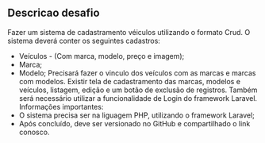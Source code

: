 ## Descricao desafio 

Fazer um sistema de cadastramento véiculos utilizando o formato Crud.
O sistema deverá conter os seguintes cadastros:
- Veículos - (Com marca, modelo, preço e imagem);
- Marca;
- Modelo;
Precisará fazer o vinculo dos veículos com as marcas e marcas com modelos.
Existir tela de cadastramento das marcas, modelos e veículos, listagem, edição e um botão de exclusão de registros.
Também será necessário utilizar a funcionalidade de Login do framework Laravel.
Informações importantes:
- O sistema precisa ser na liguagem PHP, utilizando o framework Laravel;
- Após concluído, deve ser versionado no GitHub e compartilhado o link conosco.
